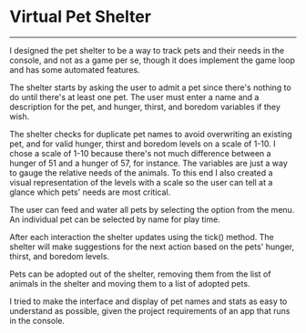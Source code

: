 # Virtual Pet Shelter
----

I designed the pet shelter to be a way to track pets and their needs in the console, and not as a game per se, though it does implement the game loop and has some automated features.

The shelter starts by asking the user to admit a pet since there's nothing to do until there's at least one pet. The user must enter a name and a description for the pet, and hunger, thirst, and boredom variables if they wish.

The shelter checks for duplicate pet names to avoid overwriting an existing pet, and for valid hunger, thirst and boredom levels on a scale of 1-10. I chose a scale of 1-10 because there's not much difference between a hunger of 51 and a hunger of 57, for instance. The variables are just a way to gauge the relative needs of the animals. To this end I also created a visual representation of the levels with a scale so the user can tell at a glance which pets' needs are most critical. 

The user can feed and water all pets by selecting the option from the menu. An individual pet can be selected by name for play time.

After each interaction the shelter updates using the tick() method. The shelter will make suggestions for the next action based on the pets' hunger, thirst, and boredom levels. 

Pets can be adopted out of the shelter, removing them from the list of animals in the shelter and moving them to a list of adopted pets.

I tried to make the interface and display of pet names and stats as easy to understand as possible, given the project requirements of an app that runs in the console.